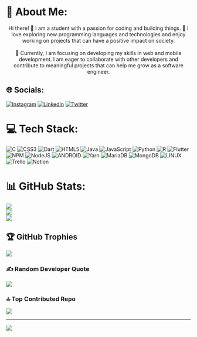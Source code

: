 # 💫 About Me:
<div align = "center">
Hi there! 👋 I am a student with a passion for coding and building things. 🌱 I love exploring new programming languages and technologies and enjoy working on projects that can have a positive impact on society.<br><br>🔭 Currently, I am focusing on developing my skills in web and mobile development. I am eager to collaborate with other developers and contribute to meaningful projects that can help me grow as a software engineer.
</div>

## 🌐 Socials:
[![Instagram](https://img.shields.io/badge/Instagram-%23E4405F.svg?logo=Instagram&logoColor=white)](https://instagram.com/monde.rey) [![LinkedIn](https://img.shields.io/badge/LinkedIn-%230077B5.svg?logo=linkedin&logoColor=white)](https://linkedin.com/in/reymond-yncierto) [![Twitter](https://img.shields.io/badge/Twitter-%231DA1F2.svg?logo=Twitter&logoColor=white)](https://twitter.com/@kurogane_07) 

# 💻 Tech Stack:
![C](https://img.shields.io/badge/c-%2300599C.svg?style=plastic&logo=c&logoColor=white) ![CSS3](https://img.shields.io/badge/css3-%231572B6.svg?style=plastic&logo=css3&logoColor=white) ![Dart](https://img.shields.io/badge/dart-%230175C2.svg?style=plastic&logo=dart&logoColor=white) ![HTML5](https://img.shields.io/badge/html5-%23E34F26.svg?style=plastic&logo=html5&logoColor=white) ![Java](https://img.shields.io/badge/java-%23ED8B00.svg?style=plastic&logo=java&logoColor=white) ![JavaScript](https://img.shields.io/badge/javascript-%23323330.svg?style=plastic&logo=javascript&logoColor=%23F7DF1E) ![Python](https://img.shields.io/badge/python-3670A0?style=plastic&logo=python&logoColor=ffdd54) ![R](https://img.shields.io/badge/r-%23276DC3.svg?style=plastic&logo=r&logoColor=white) ![Flutter](https://img.shields.io/badge/Flutter-%2302569B.svg?style=plastic&logo=Flutter&logoColor=white) ![NPM](https://img.shields.io/badge/NPM-%23000000.svg?style=plastic&logo=npm&logoColor=white) ![NodeJS](https://img.shields.io/badge/node.js-6DA55F?style=plastic&logo=node.js&logoColor=white) ![ANDROID](https://img.shields.io/badge/android-%2320232a.svg?style=plastic&logo=android&logoColor=%a4c639) ![Yarn](https://img.shields.io/badge/yarn-%232C8EBB.svg?style=plastic&logo=yarn&logoColor=white) ![MariaDB](https://img.shields.io/badge/MariaDB-003545?style=plastic&logo=mariadb&logoColor=white) ![MongoDB](https://img.shields.io/badge/MongoDB-%234ea94b.svg?style=plastic&logo=mongodb&logoColor=white) ![LINUX](https://img.shields.io/badge/Linux-FCC624?style=plastic&logo=linux&logoColor=black) ![Trello](https://img.shields.io/badge/Trello-%23026AA7.svg?style=plastic&logo=Trello&logoColor=white) ![Notion](https://img.shields.io/badge/Notion-%23000000.svg?style=plastic&logo=notion&logoColor=white)
  
# 📊 GitHub Stats:
![](https://github-readme-stats.vercel.app/api?username=rpyncierto&theme=radical&hide_border=false&include_all_commits=true&count_private=true)<br/>
![](https://github-readme-streak-stats.herokuapp.com/?user=rpyncierto&theme=radical&hide_border=false)<br/>
![](https://github-readme-stats.vercel.app/api/top-langs/?username=rpyncierto&theme=radical&hide_border=false&include_all_commits=true&count_private=true&layout=compact)

## 🏆 GitHub Trophies
![](https://github-profile-trophy.vercel.app/?username=rpyncierto&theme=radical&no-frame=false&no-bg=false&margin-w=4)

### ✍️ Random Developer Quote
![](https://quotes-github-readme.vercel.app/api?type=horizontal&theme=radical)

### 🔝 Top Contributed Repo
![](https://github-contributor-stats.vercel.app/api?username=rpyncierto&limit=5&theme=dark&combine_all_yearly_contributions=true)

---
[![](https://visitcount.itsvg.in/api?id=rpyncierto&icon=0&color=0)](https://visitcount.itsvg.in)
